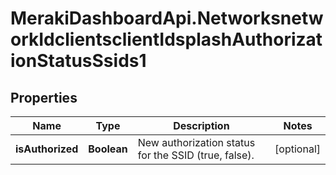 # MerakiDashboardApi.NetworksnetworkIdclientsclientIdsplashAuthorizationStatusSsids1

## Properties
Name | Type | Description | Notes
------------ | ------------- | ------------- | -------------
**isAuthorized** | **Boolean** | New authorization status for the SSID (true, false). | [optional] 
